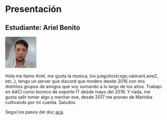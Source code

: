# Presentación

## Estudiante: Ariel Benito

![mi foto](foto.jpg)

Hola me llamo Ariel, me gusta la musica, los jueguitos(csgo,valorant,aoe2, etc..), tengo un server que discord que modero desde 2016 con mis distintos grupos de amigos que voy sumando a lo largo de los años.
Trabajo en AACI como tecnico de soporte IT desde mayo del 2019. Y nada, me gusta salir tomar algo y mechar ese, desde 2017 me proveo de Marinba cultivando por mi cuenta. Saludos.

Seguí los pasos del doc [acá](https://docs.google.com/document/d/e/2PACX-1vTNHQ5dzaVFhKPd4UxLOGhZa9Ix_bDgpyIftq4gqzz7674dHmHkcH2oH9TpQ_TsghZkiSPBoUm2ftzM/pub).
